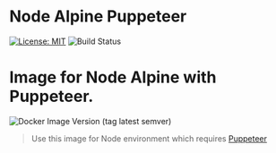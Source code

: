 # Node Alpine Puppeteer

[![License: MIT](https://img.shields.io/badge/License-MIT-yellow.svg)](https://opensource.org/licenses/MIT)
![Build Status](https://github.com/heronlabs/node-alpine-puppeteer/actions/workflows/main.yml/badge.svg?branch=main)

# Image for Node Alpine with Puppeteer.

![Docker Image Version (tag latest semver)](https://img.shields.io/docker/v/lucaslacerdacl/node-alpine-puppeteer/latest)

> Use this image for Node environment which requires [Puppeteer](https://pptr.dev/)
